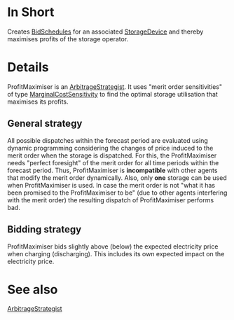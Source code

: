 # In Short

Creates [BidSchedules](./BidSchedule.md) for an associated [StorageDevice](./Device.md) and thereby maximises profits of the storage operator.

# Details

ProfitMaximiser is an [ArbitrageStrategist](./ArbitrageStrategist.md).
It uses "merit order sensitivities" of type [MarginalCostSensitivity](./MarginalCostSensitivity.md) to find the optimal storage utilisation that maximises its profits.

## General strategy

All possible dispatches within the forecast period are evaluated using dynamic programming considering the changes of price induced to the merit order when the storage is dispatched.
For this, the ProfitMaximiser needs "perfect foresight" of the merit order for all time periods within the forecast period.
Thus, ProfitMaximiser is **incompatible** with other agents that modify the merit order dynamically.
Also, only **one** storage can be used when ProfitMaximiser is used.
In case the merit order is not "what it has been promised to the ProfitMaximiser to be" (due to other agents interfering with the merit order) the resulting dispatch of ProfitMaximiser performs bad.

## Bidding strategy

ProfitMaximiser bids slightly above (below) the expected electricity price when charging (discharging).
This includes its own expected impact on the electricity price.

# See also

[ArbitrageStrategist](./ArbitrageStrategist.md)
